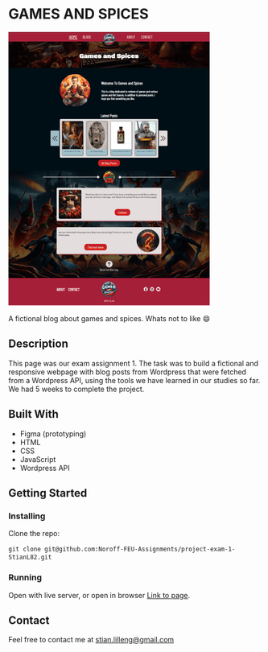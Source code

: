 # GAMES AND SPICES

![image](/images/readme/screencapture-pe1-stianl-netlify-app-2024-02-19-14_46_59-400%201-min.png)

A fictional blog about games and spices. Whats not to like 😄

## Description
This page was our exam assignment 1. The task was to build a fictional and responsive webpage with blog posts from Wordpress that were fetched from a Wordpress API, using the tools we have learned in our studies so far. We had 5 weeks to complete the project.

## Built With

- Figma (prototyping)
- HTML
- CSS
- JavaScript
- Wordpress API

## Getting Started

### Installing
Clone the repo:
```
git clone git@github.com:Noroff-FEU-Assignments/project-exam-1-StianL82.git
```

### Running
Open with live server, or open in browser [Link to page](https://pe1-stianl.netlify.app/).

## Contact

Feel free to contact me at stian.lilleng@gmail.com

